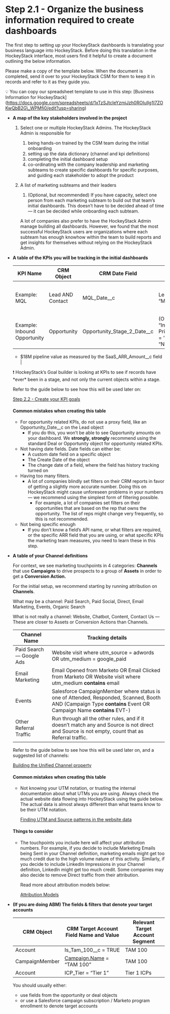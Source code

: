 # Step 2.1 - Organize the business information required to create dashboards

The first step to setting up your HockeyStack dashboards is translating your business language into HockeyStack. Before doing this translation in the HockeyStack interface, most users find it helpful to create a document outlining the below information.

Please make a copy of the template below. When the document is completed, send it over to your HockeyStack CSM for them to keep it in records and refer to it as they guide you.

💡 You can copy our spreadsheet template to use in this step: \[Business Information for HockeyStack]\(https://docs.google.com/spreadsheets/d/1xTzSJtcIeYzmiJzh0ROIuIlg1I7ZOKwQbB2G\_WPMfi0/edit?usp=sharing)

* **A map of the key stakeholders involved in the project**
  1. Select one or multiple HockeyStack Admins. The HockeyStack Admin is responsible for
     1. being hands-on trained by the CSM team during the initial onboarding
     2. setting up the data dictionary (channel and kpi definitions)
     3. completing the initial dashboard setup
     4. co-ordinating with the company leadership and marketing subteams to create specific dashboards for specific purposes, and guiding each stakeholder to adopt the product
  2.  A list of marketing subteams and their leaders

      1. (Optional, but recommended) If you have capacity, select one person from each marketing subteam to build out that team’s initial dashboards. This doesn’t have to be decided ahead of time — it can be decided while onboarding each subteam.

      A lot of companies also prefer to have the HockeyStack Admin manage building all dashboards. However, we found that the most successful HockeyStack users are organizations where each subteam has enough knowhow within the team to build reports and get insights for themselves without relying on the HockeyStack Admin.
*   **A table of the KPIs you will be tracking in the initial dashboards**

    | **KPI Name**                 | **CRM Object**   | **CRM Date Field**               | **CRM Filters**                                                                                           | **Count for Last Month**                      |
    | ---------------------------- | ---------------- | -------------------------------- | --------------------------------------------------------------------------------------------------------- | --------------------------------------------- |
    | Example: MQL                 | Lead AND Contact | MQL\_Date\_\_c                   | LeadSource is any of “Marketing”,”Paid”,”Events”                                                          | 2378 (deduplicated between Lead and Contacts) |
    | Example: Inbound Opportunity | Opportunity      | Opportunity\_Stage\_2\_Date\_\_c | (Opportunity\_Source\_\_c = “Inbound” OR Primary\_Campaign\_Source = “Partner”) AND Type = “New Business” | - 178 opportunities                           |

    * $18M pipeline value as measured by the SaaS\_ARR\_Amount\_\_c field |

    ❗ HockeyStack’s Goal builder is looking at KPIs to see if records have \*ever\* been in a stage, and not only the current objects within a stage.

    Refer to the guide below to see how this will be used later on:

    [Step 2.2 - Create your KPI goals](<Step 2 2 - Create your KPI goals a115c706b59042239ecba96e540147c3.md>)

    #### Common mistakes when creating this table

    * For opportunity related KPIs, do not use a proxy field, like an Opportunity\_Date\_\_c on the Lead object
      * If you do this, you won’t be able to see Opportunity amounts on your dashboard. We **strongly, strongly** recommend using the standard Deal or Opportunity object for opportunity related KPIs.
    * Not having date fields. Date fields can either be:
      * A custom date field on a specific object
      * The Create Date of the object
      * The change date of a field, where the field has history tracking turned on
    * Having too many filters.
      * A lot of companies blindly set filters on their CRM reports in favor of getting a slightly more accurate number. Doing this on HockeyStack might cause unforeseen problems in your numbers — we recommend using the simplest form of filtering possible.
        * For example, a lot of companies set filters on their opportunities that are based on the rep that owns the opportunity. The list of reps might change very frequently, so this is not recommended.
    * Not being specific enough
      * If you don’t know a field’s API name, or what filters are required, or the specific ARR field that you are using, or what specific KPIs the marketing team measures, you need to learn these in this step.
*   **A table of your Channel definitions**

    For context, we see marketing touchpoints in 4 categories: **Channels** that use **Campaigns** to drive prospects to a group of **Assets** in order to get a **Conversion Action.**

    For the initial setup, we recommend starting by running attribution on **Channels**.

    What may be a channel: Paid Search, Paid Social, Direct, Email Marketing, Events, Organic Search

    What is not really a channel: Website, Chatbot, Content, Contact Us — These are closer to Assets or Conversion Actions than Channels.

    | **Channel Name**         | **Tracking details**                                                                                                                                           |
    | ------------------------ | -------------------------------------------------------------------------------------------------------------------------------------------------------------- |
    | Paid Search — Google Ads | Website visit where utm\_source = adwords OR utm\_medium = google\_paid                                                                                        |
    | Email Marketing          | Email Opened from Marketo OR Email Clicked from Marketo OR Website visit where utm\_medium **contains** email                                                  |
    | Events                   | Salesforce CampaignMember where status is one of Attended, Responded, Scanned, Booth AND (Campaign Type **contains** Event OR Campaign Name **contains** EVT-) |
    | Other Referral Traffic   | Run through all the other rules, and if it doesn’t match any and Source is not direct and Source is not empty, count that as Referral traffic.                 |

    Refer to the guide below to see how this will be used later on, and a suggested list of channels:

    [Building the Unified Channel property](https://www.notion.so/Building-the-Unified-Channel-property-f1f5e6cdda7f47e0a17cd0854b451af5?pvs=21)

    #### Common mistakes when creating this table

    *   Not knowing your UTM notation, or trusting the internal documentation about what UTMs you are using. Always check the actual website data flowing into HockeyStack using the guide below. The actual data is almost always different than what teams know to be their UTM notation.

        [Finding UTM and Source patterns in the website data](<Step 2 1 - Organize the business information requi eda93d93122545b08b64922254221d3f/Finding UTM and Source patterns in the website dat 1d6934d78318484d9468745dd1519a76.md>)

    #### Things to consider

    *   The touchpoints you include here will affect your attribution numbers. For example, if you decide to include Marketing Emails being Sent in your Channel definition, marketing emails might get too much credit due to the high volume nature of this activity. Similarly, if you decide to include LinkedIn Impressions in your Channel definition, LinkedIn might get too much credit. Some companies may also decide to remove Direct traffic from their attribution.

        Read more about attribution models below:

        [Attribution Models](<../101 - How HockeyStack Works 23037b7b5bd944369413b319ea89150a/Attribution Models 64a6196254ba4310b1bf2efcee8b856e.md>)
*   **(If you are doing ABM) The fields & filters that denote your target accounts**

    | **CRM Object** | **CRM Target Account Field Name and Value**       | **Relevant Target Account Segment** |
    | -------------- | ------------------------------------------------- | ----------------------------------- |
    | Account        | Is\_Tam\_100\_\_c = TRUE                          | TAM 100                             |
    | CampaignMember | [Campaign.Name](http://campaign.name) = “TAM 100” | TAM 100                             |
    | Account        | ICP\_Tier = “Tier 1”                              | Tier 1 ICPs                         |

    You should usually either:

    * use fields from the opportunity or deal objects
    * or use a Salesforce campaign subscription / Marketo program enrollment to denote target accounts
